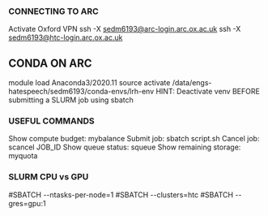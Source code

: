 ### CONNECTING TO ARC
Activate Oxford VPN
ssh -X sedm6193@arc-login.arc.ox.ac.uk
ssh -X sedm6193@htc-login.arc.ox.ac.uk

## CONDA ON ARC
module load Anaconda3/2020.11
source activate /data/engs-hatespeech/sedm6193/conda-envs/lrh-env
HINT: Deactivate venv BEFORE submitting a SLURM job using sbatch

### USEFUL COMMANDS
Show compute budget:    mybalance
Submit job:             sbatch script.sh
Cancel job:             scancel JOB_ID
Show queue status:      squeue
Show remaining storage: myquota

### SLURM CPU vs GPU
#SBATCH --ntasks-per-node=1
#SBATCH --clusters=htc
#SBATCH --gres=gpu:1

